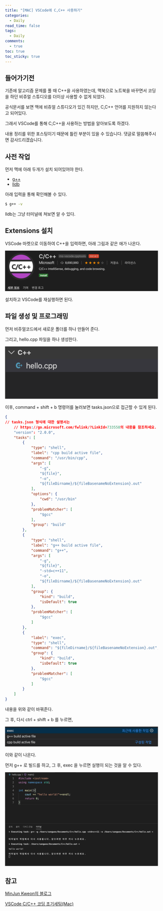 ```yaml
---
title: "[MAC] VSCode에 C,C++ 사용하기"
categories:
  - Daily
read_time: false
tags:
  - Daily
comments:
  - true
toc: true
toc_sticky: true
---
```

## 들어가기전
기존에 알고리즘 문제를 풀 때 C++을 사용하였는데, 맥북으로 노트북을 바꾸면서 코딩을 하던 비쥬얼 스튜디오를 더이상 사용할 수 없게 되었다.

공식문서를 보면 맥에 비쥬얼 스튜디오가 있긴 하지만, C,C++ 언어를 지원하지 않는다고 되어있다.

그래서 VSCode를 통해 C,C++을 사용하는 방법을 알아보도록 하겠다.

내용 정리를 위한 포스팅이기 때문에 틀린 부분이 있을 수 있습니다. 댓글로 말씀해주시면 감사드리겠습니다.

## 사전 작업

먼저 맥에 아래 두개가 설치 되어있어야 한다.

* [g++](https://zetawiki.com/wiki/GCC,_gcc,_g%2B%2B)
* [lldb](https://ko.wikipedia.org/wiki/LLDB)

아래 입력을 통해 확인해볼 수 있다.

```bash
$ g++ -v
```

lldb는 그냥 터미널에 쳐보면 알 수 있다.

## Extensions 설치

VSCode 마켓으로 이동하여 C++을 입력하면, 아래 그림과 같은 애가 나온다.

![](/assets/img/daily/extensions.png)

설치하고 VSCode를 재실행하면 된다.

## 파일 생성 및 프로그래밍

먼저 비쥬얼코드에서 새로운 폴더를 하나 만들어 준다.

그리고, hello.cpp 파일을 하나 생성한다.

![](/assets/img/daily/filename.png)

이후, command + shift + b 명령어를 눌러보면 tasks.json으로 접근할 수 있게 된다.

```JSON
{
// tasks.json 형식에 대한 설명서는 
    // https://go.microsoft.com/fwlink/?LinkId=733558의 내용을 참조하세요.
    "version": "2.0.0",
    "tasks": [
        {
            "type": "shell",
            "label": "cpp build active file",
            "command": "/usr/bin/cpp",
            "args": [
                "-g",
                "${file}",
                "-o",
                "${fileDirname}/${fileBasenameNoExtension}.out"
            ],
            "options": {
                "cwd": "/usr/bin"
            },
            "problemMatcher": [
                "$gcc"
            ],
            "group": "build"
        },
        {
            "type": "shell",
            "label": "g++ build active file",
            "command": "g++",
            "args": [
                "-g",
                "${file}",
                "-std=c++11",
                "-o",
                "${fileDirname}/${fileBasenameNoExtension}.out"
            ],
            "group": {
                "kind": "build",
                "isDefault": true
            },
            "problemMatcher": [
                "$gcc"
            ]
        },
        {
            "label": "exec",
            "type": "shell",
            "command": "${fileDirname}/${fileBasenameNoExtension}.out",
            "group": {
                "kind": "build",
                "isDefault": true
            },
            "problemMatcher": [
                "$gcc"
            ]
        }
    ]
}
```

내용을 위와 같이 바꿔준다.

그 후, 다시 ctrl + shift + b 를 누르면, 

![](/assets/img/daily/exec.png)

이와 같이 나온다.

먼저 g++ 로 빌드를 하고, 그 후, exec 을 누르면 실행이 되는 것을 알 수 있다.

![](/assets/img/daily/run.png)

## 참고

[MinJun Kweon의 블로그](https://minz.dev/mac-visual-studio-code-c-c++-build/)

[VSCode C/C++ 코딩 초기세팅(Mac)](https://ldgeao99.tistory.com/203)


